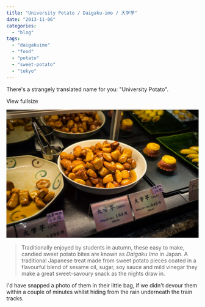 ```yaml
---
title: "University Potato / Daigaku-imo / 大学芋"
date: "2013-11-06"
categories: 
  - "blog"
tags: 
  - "daigakuimo"
  - "food"
  - "potato"
  - "sweet-potato"
  - "tokyo"
---
```


There's a strangely translated name for you: "University Potato". 

View fullsize

![20131104-_DSC1545.jpg](/assets/images/aff8f-20131104-_dsc1545.jpg)

> Traditionally enjoyed by students in autumn, these easy to make, candied sweet potato bites are known as _Daigaku Imo_ in Japan. A traditional Japanese treat made from sweet potato pieces coated in a flavourful blend of sesame oil, sugar, soy sauce and mild vinegar they make a great sweet-savoury snack as the nights draw in.

I'd have snapped a photo of them in their little bag, if we didn't devour them within a couple of minutes whilst hiding from the rain underneath the train tracks.
